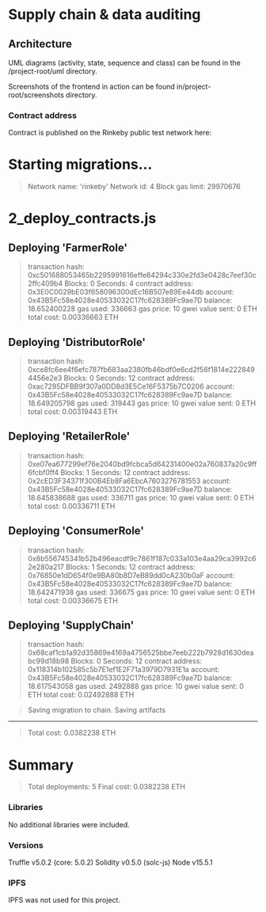 # Supply chain & data auditing

## Architecture
UML diagrams (activity, state, sequence and class) can be found in the /project-root/uml directory.

Screenshots of the frontend in action can be found in/project-root/screenshots directory.

### Contract address
Contract is published on the Rinkeby public test network here:

Starting migrations...
======================
> Network name:    'rinkeby'
> Network id:      4
> Block gas limit: 29970676


2_deploy_contracts.js
=====================

   Deploying 'FarmerRole'
   ----------------------
   > transaction hash:    0xc501688053465b2295991616effe84294c330e2fd3e0428c7eef30c2ffc409b4
   > Blocks: 0            Seconds: 4
   > contract address:    0x3E0C0029bE03f658096300dEc16B507e89Ee44db
   > account:             0x43B5Fc58e4028e40533032C17fc628389Fc9ae7D
   > balance:             18.652400228
   > gas used:            336663
   > gas price:           10 gwei
   > value sent:          0 ETH
   > total cost:          0.00336663 ETH


   Deploying 'DistributorRole'
   ---------------------------
   > transaction hash:    0xce8fc6ee4f6efc787fb683aa2380fb46bdf0e6cd2f56f1814e2228494456e2e3
   > Blocks: 0            Seconds: 12
   > contract address:    0xac7295DFBB9f307a0DD8d3E5Ce16F5375b7C0206
   > account:             0x43B5Fc58e4028e40533032C17fc628389Fc9ae7D
   > balance:             18.649205798
   > gas used:            319443
   > gas price:           10 gwei
   > value sent:          0 ETH
   > total cost:          0.00319443 ETH


   Deploying 'RetailerRole'
   ------------------------
   > transaction hash:    0xe07ea677299ef76e2040bd9fcbca5d64231400e02a760837a20c9ff6fcbf0ff4
   > Blocks: 1            Seconds: 12
   > contract address:    0x2cED3F34371f300B4Eb8Fa6EbcA7603276781553
   > account:             0x43B5Fc58e4028e40533032C17fc628389Fc9ae7D
   > balance:             18.645838688
   > gas used:            336711
   > gas price:           10 gwei
   > value sent:          0 ETH
   > total cost:          0.00336711 ETH


   Deploying 'ConsumerRole'
   ------------------------
   > transaction hash:    0x8b556745341b52b496eacdf9c7861f187c033a103e4aa29ca3992c62e280a217
   > Blocks: 1            Seconds: 12
   > contract address:    0x76850e1dD654f0e9BA80b8D7eB89dd0cA230b0aF
   > account:             0x43B5Fc58e4028e40533032C17fc628389Fc9ae7D
   > balance:             18.642471938
   > gas used:            336675
   > gas price:           10 gwei
   > value sent:          0 ETH
   > total cost:          0.00336675 ETH


   Deploying 'SupplyChain'
   -----------------------
   > transaction hash:    0x68caf1cb1a92d35869e4169a4756525bbe7eeb222b7928d1630deabc99d18b98
   > Blocks: 0            Seconds: 12
   > contract address:    0x118314b102585c5b7E1ef1E2F71a3979D7931E1a
   > account:             0x43B5Fc58e4028e40533032C17fc628389Fc9ae7D
   > balance:             18.617543058
   > gas used:            2492888
   > gas price:           10 gwei
   > value sent:          0 ETH
   > total cost:          0.02492888 ETH


   > Saving migration to chain.
   > Saving artifacts
   -------------------------------------
   > Total cost:           0.0382238 ETH


Summary
=======
> Total deployments:   5
> Final cost:          0.0382238 ETH

### Libraries
No additional libraries were included.

### Versions
Truffle v5.0.2 (core: 5.0.2)
Solidity v0.5.0 (solc-js)
Node v15.5.1

### IPFS
IPFS was not used for this project.